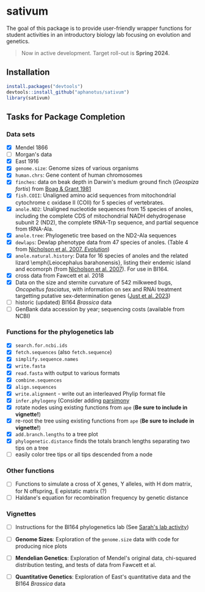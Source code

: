 # sativum

The goal of this package is to provide user-friendly wrapper functions for student activities in an introductory biology lab focusing on evolution and genetics.

> Now in active development. Target roll-out is **Spring 2024**.

## Installation

```R
install.packages("devtools")
devtools::install_github("aphanotus/sativum")
library(sativum)
```

## Tasks for Package Completion

### Data sets

- [x] Mendel 1866
- [ ] Morgan's data
- [x] East 1916
- [x] `genome.size`: Genome sizes of various organisms
- [x] `human.chrs`: Gene content of human chromosomes
- [x] `finches`: data on beak depth in Darwin's medium ground finch (*Geospiza fortis*) from [Boag & Grant 1981](https://doi.org/10.1126/science.214.4516.82)
- [x] `fish.COII`: Unaligned amino acid sequences from mitochondrial cytochrome c oxidase II (COII) for 5 species of vertebrates. 
- [x] `anole.ND2`: Unaligned nucleotide sequences from 15 species of anoles, including the complete CDS of mitochondrial NADH dehydrogenase subunit 2 (ND2), the complete tRNA-Trp sequence, and partial sequence from tRNA-Ala. 
- [x] `anole.tree`: Phylogenetic tree based on the ND2-Ala sequences 
- [x] `dewlaps`: Dewlap phenotype data from 47 species of anoles. (Table 4 from [Nicholson et al. 2007. *Evolution*](https://www.ncbi.nlm.nih.gov/pmc/articles/PMC1803026/))
- [x] `anole.natural.history`: Data for 16 species of anoles and the related lizard \emph{Leiocephalus barahonensis}, listing their endemic island and ecomorph (from [Nicholson et al. 2007](https://www.ncbi.nlm.nih.gov/pmc/articles/PMC1803026/)). For use in BI164.
- [x] cross data from Fawcett et al. 2018
- [x] Data on the size and sternite curvature of 542 milkweed bugs, *Oncopeltus fasciatus*, with information on sex and RNAi treatment targetting putative sex-determination genes ([Just et al. 2023](https://doi.org/10.1098/rspb.2022.2083))
- [ ] historic (updated) BI164 *Brassica* data
- [ ] GenBank data accession by year; sequencing costs (available from NCBI)

### Functions for the phylogenetics lab

- [x] `search.for.ncbi.ids`
- [x] `fetch.sequences` (also `fetch.sequence`)
- [X] `simplify.sequence.names`
- [x] `write.fasta`
- [x] `read.fasta` with output to various formats
- [x] `combine.sequences`
- [x] `align.sequences`
- [x] `write.alignment` - write out an interleaved Phylip format file
- [x] `infer.phylogeny` (Consider adding [parsimony](https://cran.r-project.org/web/packages/phangorn/vignettes/Trees.html#Parsimony?)
- [x] rotate nodes using existing functions from `ape` (**Be sure to include in vignette!**)
- [x] re-root the tree using existing functions from `ape` (**Be sure to include in vignette!**)
- [x] `add.branch.lengths` to a tree plot
- [x] `phylogenetic.distance` finds the totals branch lengths separating two tips on a tree
- [ ] easily color tree tips or all tips descended from a node

### Other functions

- [ ] Functions to simulate a cross of X genes, Y alleles, with H dom matrix, for N offspring, E epistatic matrix (?)
- [ ] Haldane's equation for recombination frequency by genetic distance

### Vignettes

- [ ] Instructions for the BI164 phylogenetics lab (See [Sarah's lab activity](https://docs.google.com/document/d/1q7_6T65jznl8OIv6nZ8lzWuxdYgz1WA2/edit?usp=sharing&ouid=109618221670730570824&rtpof=true&sd=true))
- [ ] **Genome Sizes**: Exploration of the `genome.size` data with code for producing nice plots
- [ ] **Mendelian Genetics**: Exploration of Mendel's original data, chi-squared distribution testing, and tests of data from Fawcett et al. 
- [ ] **Quantitative Genetics**: Exploration of East's quantitative data and the BI164 *Brassica* data


